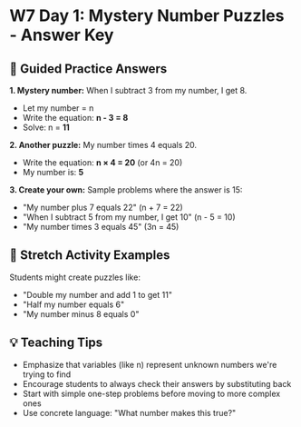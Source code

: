 # W7 Day 1: Mystery Number Puzzles - Answer Key

## 📝 Guided Practice Answers

**1. Mystery number:** When I subtract 3 from my number, I get 8.
   - Let my number = n
   - Write the equation: **n - 3 = 8**
   - Solve: n = **11**

**2. Another puzzle:** My number times 4 equals 20.
   - Write the equation: **n × 4 = 20** (or 4n = 20)
   - My number is: **5**

**3. Create your own:** Sample problems where the answer is 15:
   - "My number plus 7 equals 22" (n + 7 = 22)
   - "When I subtract 5 from my number, I get 10" (n - 5 = 10)
   - "My number times 3 equals 45" (3n = 45)

## 🚀 Stretch Activity Examples

Students might create puzzles like:
- "Double my number and add 1 to get 11"
- "Half my number equals 6"
- "My number minus 8 equals 0"

## 💡 Teaching Tips

- Emphasize that variables (like n) represent unknown numbers we're trying to find
- Encourage students to always check their answers by substituting back
- Start with simple one-step problems before moving to more complex ones
- Use concrete language: "What number makes this true?"